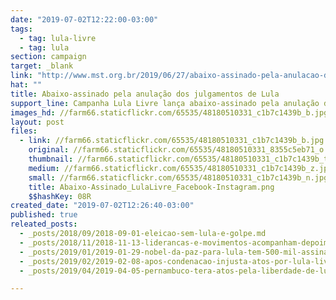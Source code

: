 ```yaml
---
date: "2019-07-02T12:22:00-03:00"
tags:
  - tag: lula-livre
  - tag: lula
section: campaign
target: _blank
link: "http://www.mst.org.br/2019/06/27/abaixo-assinado-pela-anulacao-dos-julgamentos-de-lula.html "
hat: ""
title: Abaixo-assinado pela anulação dos julgamentos de Lula
support_line: Campanha Lula Livre lança abaixo-assinado pela anulação dos processos contra o ex-presidente
images_hd: //farm66.staticflickr.com/65535/48180510331_c1b7c1439b_b.jpg
layout: post
files:
  - link: //farm66.staticflickr.com/65535/48180510331_c1b7c1439b_b.jpg
    original: //farm66.staticflickr.com/65535/48180510331_8355c5eb71_o.png
    thumbnail: //farm66.staticflickr.com/65535/48180510331_c1b7c1439b_t.jpg
    medium: //farm66.staticflickr.com/65535/48180510331_c1b7c1439b_z.jpg
    small: //farm66.staticflickr.com/65535/48180510331_c1b7c1439b_n.jpg
    title: Abaixo-Assinado_LulaLivre_Facebook-Instagram.png
    $$hashKey: 08R
created_date: "2019-07-02T12:26:40-03:00"
published: true
releated_posts:
  - _posts/2018/09/2018-09-01-eleicao-sem-lula-e-golpe.md
  - _posts/2018/11/2018-11-13-liderancas-e-movimentos-acompanham-depoimento-de-lula-em-curitiba.md
  - _posts/2019/01/2019-01-29-nobel-da-paz-para-lula-tem-500-mil-assinaturas-a-dois-dias-do-encerramento.md
  - _posts/2019/02/2019-02-08-apos-condenacao-injusta-atos-por-lula-livre-acontecem-em-todo-pais.md
  - _posts/2019/04/2019-04-05-pernambuco-tera-atos-pela-liberdade-de-lula.md

---
```

